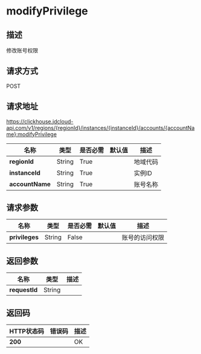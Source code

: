 # modifyPrivilege


## 描述
修改账号权限

## 请求方式
POST

## 请求地址
https://clickhouse.jdcloud-api.com/v1/regions/{regionId}/instances/{instanceId}/accounts/{accountName}:modifyPrivilege

|名称|类型|是否必需|默认值|描述|
|---|---|---|---|---|
|**regionId**|String|True| |地域代码|
|**instanceId**|String|True| |实例ID|
|**accountName**|String|True| |账号名称|

## 请求参数
|名称|类型|是否必需|默认值|描述|
|---|---|---|---|---|
|**privileges**|String|False| |账号的访问权限|


## 返回参数
|名称|类型|描述|
|---|---|---|
|**requestId**|String| |


## 返回码
|HTTP状态码|错误码|描述|
|---|---|---|
|**200**||OK|

